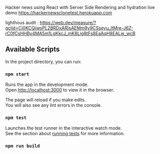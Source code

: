 Hacker news using React with Server Side Rendering and hydration live demo https://hackernewsclonetest.herokuapp.com

lighthous audit : https://web.dev/measure/?gclid=Cj0KCQjwoPL2BRDxARIsAEMm9y9CSseyu_ltMre-J6Z-rC0fCsHHBy4MA5m1LgKkcJ_mK8Lig8tFs8EaAqH8EALw_wcB

## Available Scripts

In the project directory, you can run:

### `npm start`

Runs the app in the development mode.<br />
Open [http://localhost:3000](http://localhost:3000) to view it in the browser.

The page will reload if you make edits.<br />
You will also see any lint errors in the console.

### `npm test`

Launches the test runner in the interactive watch mode.<br />
See the section about [running tests](https://facebook.github.io/create-react-app/docs/running-tests) for more information.

### `npm run build`
